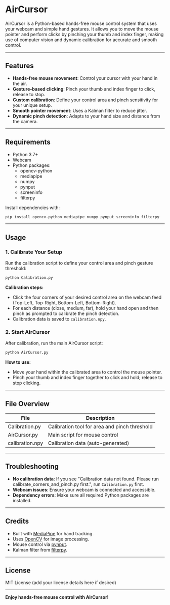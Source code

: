 # AirCursor

AirCursor is a Python-based hands-free mouse control system that uses your webcam and simple hand gestures. It allows you to move the mouse pointer and perform clicks by pinching your thumb and index finger, making use of computer vision and dynamic calibration for accurate and smooth control.

---

## Features

- **Hands-free mouse movement**: Control your cursor with your hand in the air.
- **Gesture-based clicking**: Pinch your thumb and index finger to click, release to stop.
- **Custom calibration**: Define your control area and pinch sensitivity for your unique setup.
- **Smooth pointer movement**: Uses a Kalman filter to reduce jitter.
- **Dynamic pinch detection**: Adapts to your hand size and distance from the camera.

---

## Requirements

- Python 3.7+
- Webcam
- Python packages:
  - opencv-python
  - mediapipe
  - numpy
  - pynput
  - screeninfo
  - filterpy

Install dependencies with:
```bash
pip install opencv-python mediapipe numpy pynput screeninfo filterpy
```

---

## Usage

### 1. Calibrate Your Setup

Run the calibration script to define your control area and pinch gesture threshold:

```bash
python Calibration.py
```

**Calibration steps:**
- Click the four corners of your desired control area on the webcam feed (Top-Left, Top-Right, Bottom-Left, Bottom-Right).
- For each distance (close, medium, far), hold your hand open and then pinch as prompted to calibrate the pinch detection.
- Calibration data is saved to `calibration.npy`.

### 2. Start AirCursor

After calibration, run the main AirCursor script:

```bash
python AirCursor.py
```

**How to use:**
- Move your hand within the calibrated area to control the mouse pointer.
- Pinch your thumb and index finger together to click and hold; release to stop clicking.

---

## File Overview

| File            | Description                                   |
|-----------------|-----------------------------------------------|
| Calibration.py  | Calibration tool for area and pinch threshold |
| AirCursor.py    | Main script for mouse control                 |
| calibration.npy | Calibration data (auto-generated)             |

---

## Troubleshooting

- **No calibration data**: If you see "Calibration data not found. Please run calibrate_corners_and_pinch.py first.", run `Calibration.py` first.
- **Webcam issues**: Ensure your webcam is connected and accessible.
- **Dependency errors**: Make sure all required Python packages are installed.

---

## Credits

- Built with [MediaPipe](https://mediapipe.dev/) for hand tracking.
- Uses [OpenCV](https://opencv.org/) for image processing.
- Mouse control via [pynput](https://pynput.readthedocs.io/).
- Kalman filter from [filterpy](https://filterpy.readthedocs.io/).

---

## License

MIT License (add your license details here if desired)

---

**Enjoy hands-free mouse control with AirCursor!**


